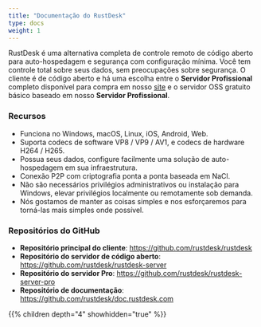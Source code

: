 ```yaml
---
title: "Documentação do RustDesk"
type: docs
weight: 1
---
```


RustDesk é uma alternativa completa de controle remoto de código aberto para auto-hospedagem e segurança com configuração mínima. Você tem controle total sobre seus dados, sem preocupações sobre segurança. O cliente é de código aberto e há uma escolha entre o **Servidor Profissional** completo disponível para compra em nosso [site](https://rustdesk.com) e o servidor OSS gratuito básico baseado em nosso **Servidor Profissional**.

### Recursos
- Funciona no Windows, macOS, Linux, iOS, Android, Web.
- Suporta codecs de software VP8 / VP9 / AV1, e codecs de hardware H264 / H265.
- Possua seus dados, configure facilmente uma solução de auto-hospedagem em sua infraestrutura.
- Conexão P2P com criptografia ponta a ponta baseada em NaCl.
- Não são necessários privilégios administrativos ou instalação para Windows, elevar privilégios localmente ou remotamente sob demanda.
- Nós gostamos de manter as coisas simples e nos esforçaremos para torná-las mais simples onde possível.

### Repositórios do GitHub
- **Repositório principal do cliente**: https://github.com/rustdesk/rustdesk
- **Repositório do servidor de código aberto**: https://github.com/rustdesk/rustdesk-server
- **Repositório do servidor Pro**: https://github.com/rustdesk/rustdesk-server-pro
- **Repositório de documentação**: https://github.com/rustdesk/doc.rustdesk.com

{{% children depth="4" showhidden="true" %}}
